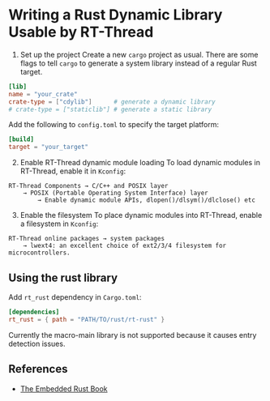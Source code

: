 # Writing a Rust Dynamic Library Usable by RT-Thread

1. Set up the project
Create a new `cargo` project as usual. There are some flags to tell `cargo` to generate a system library instead of a regular Rust target.

```toml
[lib]
name = "your_crate"
crate-type = ["cdylib"]      # generate a dynamic library
# crate-type = ["staticlib"] # generate a static library
```

Add the following to `config.toml` to specify the target platform:

```toml
[build]
target = "your_target"
```

2. Enable RT-Thread dynamic module loading
To load dynamic modules in RT-Thread, enable it in `Kconfig`:
```
RT-Thread Components → C/C++ and POSIX layer 
    → POSIX (Portable Operating System Interface) layer 
        → Enable dynamic module APIs, dlopen()/dlsym()/dlclose() etc
```

3. Enable the filesystem
To place dynamic modules into RT-Thread, enable a filesystem in `Kconfig`:
```
RT-Thread online packages → system packages 
    → lwext4: an excellent choice of ext2/3/4 filesystem for microcontrollers.
```

## Using the rust library

Add `rt_rust` dependency in `Cargo.toml`:

```toml
[dependencies]
rt_rust = { path = "PATH/TO/rust/rt-rust" }
```

Currently the macro-main library is not supported because it causes entry detection issues.

## References
- [The Embedded Rust Book](https://xxchang.github.io/book/interoperability/rust-with-c.html#extern-c)